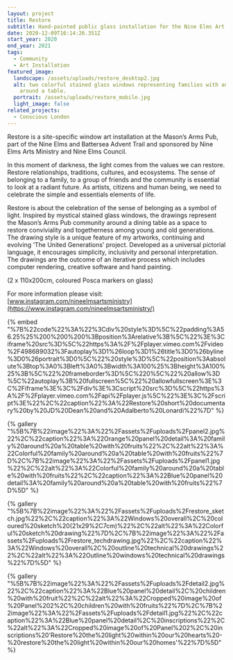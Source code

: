 ```yaml
---
layout: project
title: Restore
subtitle: Hand-painted public glass installation for the Nine Elms Art Ministry
date: 2020-12-09T16:14:26.351Z
start_year: 2020
end_year: 2021
tags:
  - Community
  - Art Installation
featured_image:
  landscape: /assets/uploads/restore_desktop2.jpg
  alt: two colorful stained glass windows representing families with animals
    around a table.
  portrait: /assets/uploads/restore_mobile.jpg
  light_image: false
related_projects:
  - Conscious London
---
```

Restore is a site-specific window art installation at the Mason’s Arms Pub, part of the Nine Elms and Battersea Advent Trail and sponsored by Nine Elms Arts Ministry and Nine Elms Council. 

In this moment of darkness, the light comes from the values we can restore. Restore relationships, traditions, cultures, and ecosystems. The sense of belonging to a family, to a group of friends and the community is essential to look at a radiant future. As artists, citizens and human being, we need to celebrate the simple and essentials elements of life. 

Restore is about the celebration of the sense of belonging as a symbol of light. Inspired by mystical stained glass windows, the drawings represent the Mason’s Arms Pub community around a dining table as a space to restore conviviality and togetherness among young and old generations. The drawing style is a unique feature of my artworks, continuing and evolving ‘The United Generations’ project. Developed as a universal pictorial language, it encourages simplicity, inclusivity and personal interpretation. The drawings are the outcome of an iterative process which includes computer rendering, creative software and hand painting.

(2 x 110x200cm, coloured Posca markers on glass)

For more information please visit: [www.instagram.com/nineelmsartsministry](https://www.instagram.com/nineelmsartsministry/)

{% embed "%7B%22code%22%3A%22%3Cdiv%20style%3D%5C%22padding%3A56.25%25%200%200%200%3Bposition%3Arelative%3B%5C%22%3E%3Ciframe%20src%3D%5C%22https%3A%2F%2Fplayer.vimeo.com%2Fvideo%2F498689032%3Fautoplay%3D1%26loop%3D1%26title%3D0%26byline%3D0%26portrait%3D0%5C%22%20style%3D%5C%22position%3Aabsolute%3Btop%3A0%3Bleft%3A0%3Bwidth%3A100%25%3Bheight%3A100%25%3B%5C%22%20frameborder%3D%5C%220%5C%22%20allow%3D%5C%22autoplay%3B%20fullscreen%5C%22%20allowfullscreen%3E%3C%2Fiframe%3E%3C%2Fdiv%3E%3Cscript%20src%3D%5C%22https%3A%2F%2Fplayer.vimeo.com%2Fapi%2Fplayer.js%5C%22%3E%3C%2Fscript%3E%22%2C%22caption%22%3A%22Restore%20short%20documentary%20by%20JD%20Dean%20and%20Adalberto%20Lonardi%22%7D" %}

{% gallery "%5B%7B%22image%22%3A%22%2Fassets%2Fuploads%2Fpanel2.jpg%22%2C%22caption%22%3A%22Orange%20panel%20detail%3A%20family%20around%20a%20table%20with%20fruits%22%2C%22alt%22%3A%22Colorful%20family%20around%20a%20table%20with%20fruits%22%7D%2C%7B%22image%22%3A%22%2Fassets%2Fuploads%2Fpanel1.jpg%22%2C%22alt%22%3A%22Colorful%20family%20around%20a%20table%20with%20fruits%22%2C%22caption%22%3A%22Blue%20panel%20detail%3A%20family%20around%20a%20table%20with%20fruits%22%7D%5D" %}

{% gallery "%5B%7B%22image%22%3A%22%2Fassets%2Fuploads%2Frestore_sketch.jpg%22%2C%22caption%22%3A%22Windows%20overall%2C%20coloured%20sketch%20(21x29%2C7cm)%22%2C%22alt%22%3A%22Colorful%20sketch%20drawing%22%7D%2C%7B%22image%22%3A%22%2Fassets%2Fuploads%2Frestore_techdrawing.jpg%22%2C%22caption%22%3A%22Windows%20overall%2C%20outline%20technical%20drawings%22%2C%22alt%22%3A%22Outline%20windows%20technical%20drawings%22%7D%5D" %}

{% gallery "%5B%7B%22image%22%3A%22%2Fassets%2Fuploads%2Fdetail2.jpg%22%2C%22caption%22%3A%22Blue%20panel%20detail%2C%20children%20with%20fruit%22%2C%22alt%22%3A%22Cropped%20image%20of%20Panel%202%2C%20children%20with%20fruits%22%7D%2C%7B%22image%22%3A%22%2Fassets%2Fuploads%2Fdetail1.jpg%22%2C%22caption%22%3A%22Blue%20panel%20detail%2C%20inscriptions%22%2C%22alt%22%3A%22Cropped%20image%20of%20Panel%202%2C%20inscriptions%20'Restore%20the%20light%20within%20our%20hearts%20-%20restore%20the%20light%20within%20our%20homes'%22%7D%5D" %}